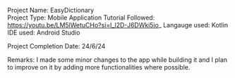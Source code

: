 Project Name: EasyDictionary  
Project Type: Mobile Application
Tutorial Followed: https://youtu.be/LM5lWetuCHo?si=l_l2D-J6DWki5io_
Langauge used: Kotlin
IDE used: Android Studio

Project Completion Date: 24/6/24

Remarks: I made some minor changes to the app while building it and I plan to improve on it by adding more functionalities where possible.
